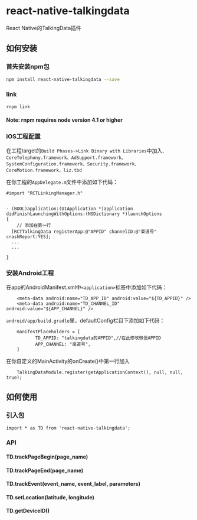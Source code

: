 # react-native-talkingdata
React Native的TalkingData插件
## 如何安装

### 首先安装npm包

```bash
npm install react-native-talkingdata --save
```

### link
```bash
rnpm link
```

#### Note: rnpm requires node version 4.1 or higher


### iOS工程配置

在工程target的`Build Phases->Link Binary with Libraries`中加入`、CoreTelephony.framework、AdSupport.framework、SystemConfiguration.framework、Security.framework、CoreMotion.framework、liz.tbd`


在你工程的`AppDelegate.m`文件中添加如下代码：

```
#import "RCTLinkingManager.h"


- (BOOL)application:(UIApplication *)application didFinishLaunchingWithOptions:(NSDictionary *)launchOptions
{
	// 添加在第一行
  [RCTTalkingData registerApp:@"APPID" channelID:@"渠道号" crashReport:YES];
  ...
  ...

}

```

### 安装Android工程

在app的AndroidManifest.xml中`<application>`标签中添加如下代码：

```
	<meta-data android:name="TD_APP_ID" android:value="${TD_APPID}" />
   	<meta-data android:name="TD_CHANNEL_ID" android:value="${APP_CHANNEL}" />
```

`android/app/build.gradle`里，defaultConfig栏目下添加如下代码：

```
	manifestPlaceholders = [
           TD_APPID: "talkingdata的APPID",//在此修改微信APPID
           APP_CHANNEL: "渠道号",
   	]
```

在你自定义的MainActivity的onCreate()中第一行加入

```
	TalkingDataModule.register(getApplicationContext(), null, null, true);
```


## 如何使用

### 引入包

```
import * as TD from 'react-native-talkingdata';
```

### API

#### TD.trackPageBegin(page_name)
#### TD.trackPageEnd(page_name)
#### TD.trackEvent(event_name, event_label, parameters)
#### TD.setLocation(latitude, longitude)
#### TD.getDeviceID()
